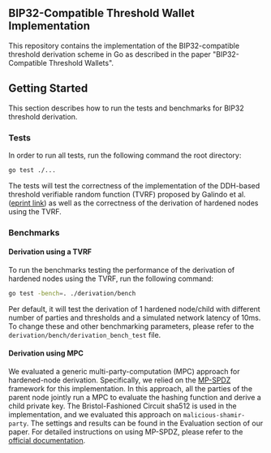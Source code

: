 ## BIP32-Compatible Threshold Wallet Implementation

This repository contains the implementation of the BIP32-compatible threshold derivation scheme in Go as described in the paper "BIP32-Compatible Threshold Wallets".

## Getting Started
This section describes how to run the tests and benchmarks for BIP32 threshold derivation.
### Tests 

In order to run all tests, run the following command the root directory:
```bash
go test ./...
```
The tests will test the correctness of the implementation of the DDH-based threshold verifiable random function (TVRF) proposed by Galindo et al. ([eprint link](https://eprint.iacr.org/2020/096.pdf))
as well as the correctness of the derivation of hardened nodes using the TVRF.

### Benchmarks
#### Derivation using a TVRF
To run the benchmarks testing the performance of the derivation of hardened nodes using the TVRF, run the following command:
```bash
go test -bench=. ./derivation/bench
```
Per default, it will test the derivation of 1 hardened node/child with different number of parties and thresholds and a simulated network latency of 10ms.
To change these and other benchmarking parameters, please refer to the `derivation/bench/derivation_bench_test` file.

#### Derivation using MPC
We evaluated a generic multi-party-computation (MPC) approach for hardened-node derivation. Specifically, we relied on the [MP-SPDZ](https://github.com/data61/MP-SPDZ) framework for this implementation.
In this approach, all the parties of the parent node jointly run a MPC to evaluate the hashing function and derive a child private key.
The Bristol-Fashioned Circuit sha512 is used in the implementation, and we evaluated this approach on ```malicious-shamir-party```. The settings and results can be found in the Evaluation section of our paper.
For detailed instructions on using MP-SPDZ, please refer to the [official documentation](https://mp-spdz.readthedocs.io/en/latest/).